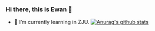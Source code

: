 ### Hi there, this is Ewan 👋
- 🌱 I’m currently learning in ZJU.
[![Anurag's github stats](https://github-readme-stats.vercel.app/api?username=Ewan-K&show_icons=true&theme=onedark)](https://github.com/anuraghazra/github-readme-stats)


